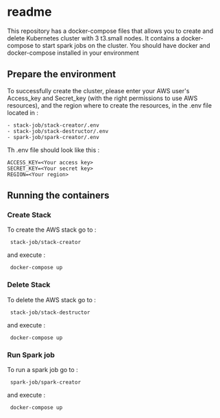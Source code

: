 # readme

This repository has a docker-compose files that allows you to create and delete Kubernetes cluster with 3 t3.small nodes. It contains a docker-compose to start spark jobs on the cluster.
You should have docker and docker-compose installed in your environment


## Prepare the environment

To successfully create the cluster, please enter your AWS user's Access_key and Secret_key (with the right permissions to use AWS resources), and the region where to create the resources, in the .env file located in :
```
- stack-job/stack-creator/.env
- stack-job/stack-destructor/.env
- spark-job/spark-creator/.env
```
Th .env file should look like this :
```
ACCESS_KEY=<Your access key>
SECRET_KEY=<Your secret key>
REGION=<Your region>
```
## Running the containers

### Create Stack

To create the AWS stack go to :
```
 stack-job/stack-creator
```
and execute :
```
 docker-compose up
```
### Delete Stack

To delete the AWS stack go to :
```
 stack-job/stack-destructor
```
and execute :
```
 docker-compose up
```
### Run Spark job

To run a spark job go to :
```
 spark-job/spark-creator
```
and execute :
```
 docker-compose up
```

